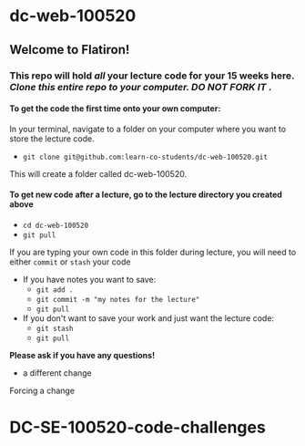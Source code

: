 # dc-web-100520

## Welcome to Flatiron!  

### This repo will hold *all* your lecture code for your 15 weeks here.  *Clone this entire repo to your computer.  DO NOT FORK IT* .  

#### To get the code the first time onto your own computer:

In your terminal, navigate to a folder on your computer where you want to store the lecture code. 

- `git clone git@github.com:learn-co-students/dc-web-100520.git`

This will create a folder called dc-web-100520.


#### To get new code after a lecture, go to the lecture directory you created above 
- `cd dc-web-100520`
- `git pull`

If you are typing your own code in this folder during lecture, you will need to either `commit` or `stash` your code

  - If you have notes you want to save:
    - `git add .`
    - `git commit -m "my notes for the lecture"`
    - `git pull`
  - If you don't want to save your work and just want the lecture code:
    - `git stash`
    - `git pull`
    
**Please ask if you have any questions!**

- a different change

Forcing a change
# DC-SE-100520-code-challenges
